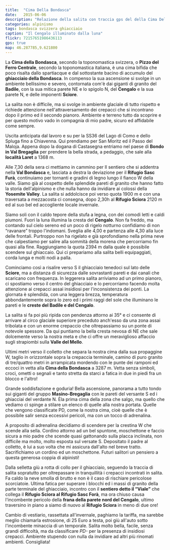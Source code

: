 ```yaml
---
title:  "Cima Della Bondasca"
date:   2015-06-06
description: "Relazione della salita con traccia gps del della Cima Della Bondasca per la via normale dal Rifugio Sciora"
categories: alpinismo
tags: bondasca svizzera ghiacciaio
caption: "Il Cengalo illuminato dalla luna"
flickr: 72157651986436113
gps: true
map: 46.287785,9.621800
---
```



La **Cima della Bondasca**, secondo la toponomastica svizzera, o **Pizzo del Ferro Centrale**, secondo la toponomastica italiana, è una cima bifida che poco risalta dallo spartiacque e dal sottostante bacino di accumulo del **ghiacciaio della Bondasca**. In compenso la sua ascensione si svolge in un ambiente bellissimo e severo, contornata com'è dai giganti di granito del **Badile**, con la sua mitica parete NE e lo spigolo N, del **Cengalo** e la sua parete N, e delle imponenti **Sciore**.

La salita non è difficile, ma si svolge in ambiente glaciale di tutto rispetto e richiede attenzione nell'attraversamento dei crepacci che si incontrano dopo il primo ed il secondo pianoro. Ambiente e terreno tutto da scoprire e per questo motivo vado in compagnia di mio padre, sicuro ed affidabile come sempre.

Uscita anticipata dal lavoro e su per la SS36 del Lago di Como e dello Spluga fino a Chiavenna. Qui prendiamo per San Moritz ed il Passo del Maloja. Appena dopo la dogana di Castasegna entriamo nel paese di **Bondo in Val Bregaglia** per prendere la bella strada, a pedaggio, che sale alla **località Laret** a 1368 m.

Alle 7,30 della sera ci mettiamo in cammino per Il sentiero che si addentra nella **Val Bondasca** e, lasciata a destra la deviazione per il **Rifugio Sasc Furà**, continuiamo per tornanti e gradini di legno lungo il fianco W della valle. Siamo già al cospetto delle splendide pareti di granito che hanno fatto la storia dell'alpinismo e che nulla hanno da invidiare ai colossi della **Yosemite Valley**. La salita si addolcisce poi verso quota 1900 m e con una traversata a mezzacosta ci consegna, dopo 2,30h al **Rifugio Sciora** 2120 m ed al suo bel ed accogliente locale invernale.
 
Siamo soli con il caldo tepore della stufa a legna, con dei comodi letti e caldi piumoni. Fuori la luna illumina la cresta del **Cengalo**. Non fa freddo, ma contando sul cielo sereno ed un poco di rigelo notturno confidiamo di non “ravanare” troppo l'indomani. Sveglia alle 4,00 e partenza alle 4,30 alla luce delle frontali. Purtroppo non ha rigelato e già sprofondiamo nella prima neve che calpestiamo per salire alla sommità della morena che percorriamo fin quasi alla fine. Raggiungiamo la quota 2394 m dalla quale è possibile scendere sul ghiaccaio. Qui ci prepariamo alla salita belli equipaggiati, corda lunga e molti nodi a palla.

Cominciamo così a risalire verso S il ghiacciaio tenedoci sul lato delle **Sciore**, ma a distanza di sicurezza dalle sovrastanti pareti e dai canali che scaricano con frequenza. In leggerera salita arriviamo ad un primo pianoro, ci spostiamo verso il centro del ghiacciaio e lo percorriamo facendo molta attenzione ai crepacci assai insidiosi per l'inconsistenza dei ponti. La giornata è splendida, con una leggera brezza, temperatura abbondantemente sopra lo zero ed i primi raggi del sole che illuminano le pareti e le **creste del Badile e del Cengalo**.

La salita si fa poi più ripida con pendenza attorno ai 35° e ci consente di arrivare al circo glaciale superiore preceduto anch'esso da una zona assai tribolata e con un enorme crepaccio che oltrepassiamo su un ponte di notevole spessore. Da qui puntiamo la bella cresta nevosa di NE che sale dolcemente verso la nostra meta e che ci offre un meraviglioso affaccio sugli strapiombi sulla **Valle del Mello**. 

Ultimi metri verso il colletto che separa la nostra cima dalla sua propaggine W, taglio in orizzontale sopra la crepaccia terminale, camino di puro granito di tre/quattro metri in arrampicata mordendo con le punte dei ramponi ed eccoci in vetta alla **Cima della Bondasca** a 3287 m. Vetta senza simboli, croci, ometti o segnali e tanto stretta da starci a fatica in due in piedi fra un blocco e l'altro!

Grande soddisfazione e goduria! Bella ascensione, panorama a tutto tondo sui giganti del gruppo **Masino-Bregaglia** con le pareti del versante S ed i ghiacciai del verdante N. Èla prima cima della zona che salgo, ma quello che vediamo ci spinge a stilare un elenco di quelle alla nostra portata. Quelle che vengono classificate PD, come la nostra cima, cioè quelle che è possibile salir senza eccessivi pericoli, ma con un tocco di adrenalina.

A proposito di adrenalina decidiamo di scendere per la crestina W che scende alla sella. Cordino attorno ad un bel spuntone, moschettone e faccio sicura a mio padre che scende quasi gattonando sulla placca inclinata, non difficile ma molto, molto esposta sul versate S. Depositato il padre al colletto, è lui a suo volta che mi assicura dall'alto nel breve tratto. Sacrifichiamo un cordino ed un moschettone. Futuri salitori un pensiero a questa generosa coppia di alpinisti!

Dalla selletta giù a rotta di collo per il ghiacciaio, seguendo la traccia di salita sopratutto per oltrepassare in tranquillità i crepacci incontrati in salita. Fa caldo la neve smolla di brutto e non è il caso di rischiare pericolose scorciatoie. Ultima fatica per superare i blocchi ed i massi di granito della parte terminale del ghiacciaio, incontro con il **sentiero detto il “Viale”** che collega il **Rifugio Sciora al Rifugio Sasc Forà**, ma ora chiuso causa l'incombente pericolo della **frana della parete nord del Cengalo**, ultimo traversino in piano a siamo di nuovo al **Rifugio Sciora** in meno di due ore!

Cambio di vestiario, rassettata all'invernale, paghiamo la tariffa, ma sarebbe meglio chiamarla estrosione, di 25 Euro a testa, poi giù all'auto sotto l'incombente minaccia di un temporale. Salita molto bella, facile, senza grandi difficoltà, ma da classificare *PD-* per la presenza di insidiosi crepacci. Ambiente stupendo con nulla da invidiare ad altri più rinomati ambienti. Consigliata!


